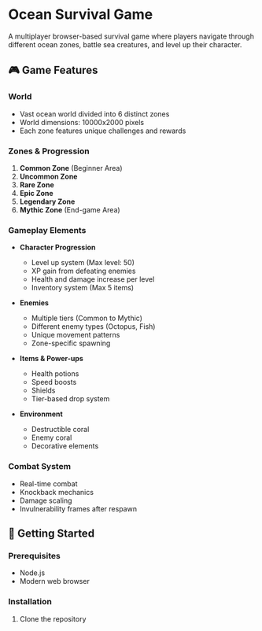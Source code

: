 # Ocean Survival Game

A multiplayer browser-based survival game where players navigate through different ocean zones, battle sea creatures, and level up their character.

## 🎮 Game Features

### World
- Vast ocean world divided into 6 distinct zones
- World dimensions: 10000x2000 pixels
- Each zone features unique challenges and rewards

### Zones & Progression
1. **Common Zone** (Beginner Area)
2. **Uncommon Zone**
3. **Rare Zone**
4. **Epic Zone**
5. **Legendary Zone**
6. **Mythic Zone** (End-game Area)

### Gameplay Elements
- **Character Progression**
  - Level up system (Max level: 50)
  - XP gain from defeating enemies
  - Health and damage increase per level
  - Inventory system (Max 5 items)

- **Enemies**
  - Multiple tiers (Common to Mythic)
  - Different enemy types (Octopus, Fish)
  - Unique movement patterns
  - Zone-specific spawning

- **Items & Power-ups**
  - Health potions
  - Speed boosts
  - Shields
  - Tier-based drop system

- **Environment**
  - Destructible coral
  - Enemy coral
  - Decorative elements

### Combat System
- Real-time combat
- Knockback mechanics
- Damage scaling
- Invulnerability frames after respawn

## 🚀 Getting Started

### Prerequisites
- Node.js
- Modern web browser

### Installation
1. Clone the repository 
